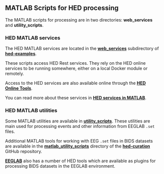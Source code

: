## MATLAB Scripts for HED processing

The MATLAB scripts for processing are in two directories: 
**web_services** and **utility_scripts**.

### HED MATLAB services

The HED MATLAB services are located in the
[**web_services**](https://github.com/hed-standard/hed-examples/tree/main/hedcode/matlab_scripts/web_services)
subdirectory of [**hed-examples**](https://github.com/hed-standard/hed-examples).

These scripts access HED Rest services.
They rely on the HED online services to be running somewhere,
either on a local Docker module or remotely.

Access to the HED services are also available online through
the [**HED Online Tools**](https://hedtools.ucsd.edu/hed).

You can read more about these services in
[**HED services in MATLAB**](https://hed-examples.readthedocs.io/en/latest/HedInMatlab.html#hed-services-in-matlab).

### HED MATLAB utilities

Some MATLAB utilities are available in
[**utility_scripts**](https://github.com/hed-standard/hed-examples/tree/main/hedcode/matlab_scripts/utility_scripts).
These utilities are main used for processing events and other information from EEGLAB `.set` files.

Additional MATLAB tools for working with EEG `.set` files in
BIDS datasets are available in the
[**matlab_utility_scripts**](https://github.com/hed-standard/hed-curation/tree/main/src/curation/matlab_utility_scripts)
directory of the [**hed-curation**](https://github.com/hed-standard/hed-curation) GitHub repository.

[**EEGLAB**](https://sccn.ucsd.edu/eeglab/index.php) also has a number
of HED tools which are available as plugins for processing BIDS datasets
in the EEGLAB environment.
